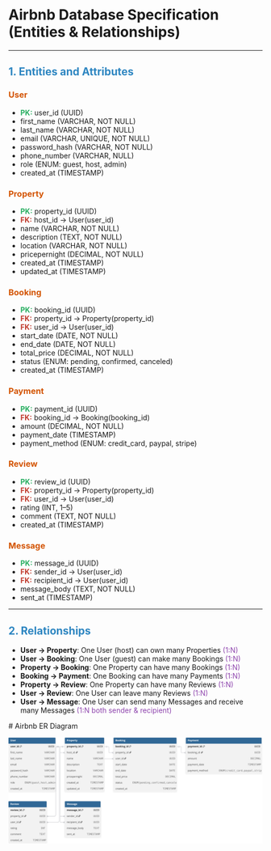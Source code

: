 <!-- Save this file as erd.md -->

# Airbnb Database Specification (Entities & Relationships)

---

<h2 style="color:#2E86C1;">1. Entities and Attributes</h2>

<h3 style="color:#D35400;">User</h3>
<ul>
  <li><b style="color:#27AE60;">PK:</b> user_id (UUID)</li>
  <li>first_name (VARCHAR, NOT NULL)</li>
  <li>last_name (VARCHAR, NOT NULL)</li>
  <li>email (VARCHAR, UNIQUE, NOT NULL)</li>
  <li>password_hash (VARCHAR, NOT NULL)</li>
  <li>phone_number (VARCHAR, NULL)</li>
  <li>role (ENUM: guest, host, admin)</li>
  <li>created_at (TIMESTAMP)</li>
</ul>

<h3 style="color:#D35400;">Property</h3>
<ul>
  <li><b style="color:#27AE60;">PK:</b> property_id (UUID)</li>
  <li><b style="color:#C0392B;">FK:</b> host_id → User(user_id)</li>
  <li>name (VARCHAR, NOT NULL)</li>
  <li>description (TEXT, NOT NULL)</li>
  <li>location (VARCHAR, NOT NULL)</li>
  <li>pricepernight (DECIMAL, NOT NULL)</li>
  <li>created_at (TIMESTAMP)</li>
  <li>updated_at (TIMESTAMP)</li>
</ul>

<h3 style="color:#D35400;">Booking</h3>
<ul>
  <li><b style="color:#27AE60;">PK:</b> booking_id (UUID)</li>
  <li><b style="color:#C0392B;">FK:</b> property_id → Property(property_id)</li>
  <li><b style="color:#C0392B;">FK:</b> user_id → User(user_id)</li>
  <li>start_date (DATE, NOT NULL)</li>
  <li>end_date (DATE, NOT NULL)</li>
  <li>total_price (DECIMAL, NOT NULL)</li>
  <li>status (ENUM: pending, confirmed, canceled)</li>
  <li>created_at (TIMESTAMP)</li>
</ul>

<h3 style="color:#D35400;">Payment</h3>
<ul>
  <li><b style="color:#27AE60;">PK:</b> payment_id (UUID)</li>
  <li><b style="color:#C0392B;">FK:</b> booking_id → Booking(booking_id)</li>
  <li>amount (DECIMAL, NOT NULL)</li>
  <li>payment_date (TIMESTAMP)</li>
  <li>payment_method (ENUM: credit_card, paypal, stripe)</li>
</ul>

<h3 style="color:#D35400;">Review</h3>
<ul>
  <li><b style="color:#27AE60;">PK:</b> review_id (UUID)</li>
  <li><b style="color:#C0392B;">FK:</b> property_id → Property(property_id)</li>
  <li><b style="color:#C0392B;">FK:</b> user_id → User(user_id)</li>
  <li>rating (INT, 1–5)</li>
  <li>comment (TEXT, NOT NULL)</li>
  <li>created_at (TIMESTAMP)</li>
</ul>

<h3 style="color:#D35400;">Message</h3>
<ul>
  <li><b style="color:#27AE60;">PK:</b> message_id (UUID)</li>
  <li><b style="color:#C0392B;">FK:</b> sender_id → User(user_id)</li>
  <li><b style="color:#C0392B;">FK:</b> recipient_id → User(user_id)</li>
  <li>message_body (TEXT, NOT NULL)</li>
  <li>sent_at (TIMESTAMP)</li>
</ul>

---

<h2 style="color:#2E86C1;">2. Relationships</h2>

<ul>
  <li><b>User → Property</b>: One User (host) can own many Properties <span style="color:#8E44AD;">(1:N)</span></li>
  <li><b>User → Booking</b>: One User (guest) can make many Bookings <span style="color:#8E44AD;">(1:N)</span></li>
  <li><b>Property → Booking</b>: One Property can have many Bookings <span style="color:#8E44AD;">(1:N)</span></li>
  <li><b>Booking → Payment</b>: One Booking can have many Payments <span style="color:#8E44AD;">(1:N)</span></li>
  <li><b>Property → Review</b>: One Property can have many Reviews <span style="color:#8E44AD;">(1:N)</span></li>
  <li><b>User → Review</b>: One User can leave many Reviews <span style="color:#8E44AD;">(1:N)</span></li>
  <li><b>User → Message</b>: One User can send many Messages and receive many Messages <span style="color:#8E44AD;">(1:N both sender & recipient)</span></li>
</ul>
# Airbnb ER Diagram

![ER Diagram](er_diagram.svg)
